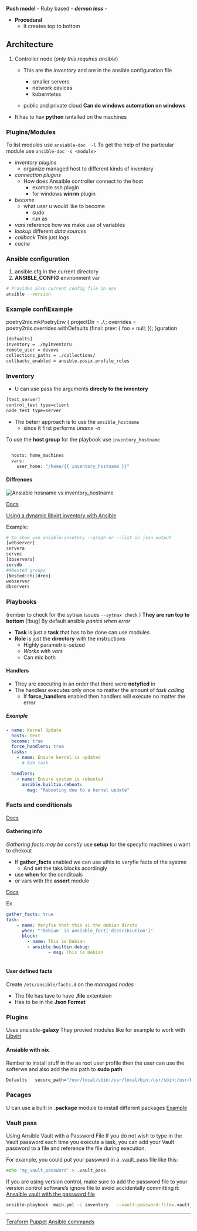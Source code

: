 **Push model**
	- Ruby based 
		-   ***demon less***
		  - 
- **Procedural**
	- it creates top to bottom

## Architecture 

1. Controller node (*only this requires ansible*)<!--- Ansaible is a python program -->
    - This are the *inventory* and are in the ansible configuration file 
        - smaller servers 
        - network devices 
        - kuberntetss

    - public and private cloud 
**Can do windows automation on windows**
 - It has to hav **python** isntalled on the machines

### Plugins/Modules
To list modules  use `ansiable-doc  -l`
To get the help of the particular module use `ansible-doc -s <module>`
- *inventory plugins* 
    - organize managed  host to different  kinds of inventory
- *connection plugins*   
    - How does Ansaible controller connect to the host 
        - example ssh plugin
        - for windows **winrm**  plugin
- *become*
    - what user u would like to become
        - sudo
        - run as 
- *vars*
    reference how we make use of variables 
- *lookup*
    different  *data sources* 
- *callback*
    This just logs 
- *cache*

### Ansible configuration

1. ansible.cfg in the current  directory 
2. **ANSIBLE_CONFIG** environment var
```bash 
# Provides also current config file in use
ansible --version

```
### Example confiExample
poetry2nix.mkPoetryEnv {
    projectDir = ./.;
    overrides = poetry2nix.overrides.withDefaults (final: prev: { foo = null; });
}guration

```bash
[defualts]
inventory = ./myInventoru
remote_user = devovs 
collections_paths = ./collections/
collbacks_enabled = ansible.posix.profile_roles
```

### Inventory

- U can use pass the arguments **direcly to the ivnentory**
```bash 
[test_server]
control_test type=client
node_test type=server

```


- The beterr approach is to use the `ansible_hostname` 
    - since it first performs *uname -n*

To use the **host group** for the playbook  use `inventory_hostname`


```bash 

  hosts: home_machines
  vars:
    user_home: "/home/{{ inventory_hostname }}"
```
#### Diffrences
![Ansiable hosname vs inventory_hostname](/static/a_hostname_vs_in_hostname.png)

[Docs](https://www.middlewareinventory.com/blog/ansible-inventory_hostname-ansible_hostname-variables/)

[Using a dynamic libvirt inventory with Ansible](https://blog.christophersmart.com/2022/04/03/using-a-dynamic-libvirt-inventory-with-ansible/)

Example:
```bash
# to show use ansible-invetory --graph or --list in json output 
[webserver]
servera
servec
[dbservers]
servdb
##Nested groups 
[Nested:children]
webserver
dbservers
```
### Playbooks 

(rember to check for the sytnax issues `--sytnax check` )
**They are run top to bottom**
[!bug] By default ansible *panics  when error*
- **Task** is just a **task** that has to be done can use modules 
- **Role** is just the **directory** with the instructions 
    - Highly parametric-seized 
    - *Works with vars*
    - Can mix both

#### Handlers

- They are executing in an order that there were **notyfied** in 
- The handlesr executes only once no matter the amount of *task calling*
    - If **force_handlers** enabled then handlers will execute no matter the error

##### Example
```yaml
- name: Kernel Update
  hosts: test
  become: true
  force_handlers: true
  tasks:
    - name: Ensure kernel is updated
      # Add task

  handlers:
    - name: Ensure system is rebooted
      ansible.builtin.reboot:
        msg: "Rebooting due to a kernel update"


```
### Facts and conditionals
[Docs](https://www.golinuxcloud.com/ansible-facts/)

#### Gathering info
 *Gathering facts may be constly* use **setup** for the specyfic machines u want to chekout

- If **gather_facts** enabled we can use uthis to veryfie facts of the systme 
    - And set the taks blocks acordingly 
- use **when** for the conditoals 
- or vars with the **assert** module 

[Docs](https://www.coursera.org/learn/fundamentals-of-ansible/lecture/u0iXX/using-conditionals)

Ex
```yaml
gather_facts: true 
task:
    - name: Veryfie that this si the debian dirsto 
      when: "'Debian' is ansiable_fact['distribiution']"
      block:
        - name: This is Debian
        - ansible.builtin.debug:
                - msg: This is Debian 
          


```

#### User defined facts

Create  `/etc/ansible/facts.d` on the *managed nodes*
- The file has tave to have **.file**  extentsion 
- Has to be in the **Json Format**



### Plugins  
Uses ansiable-**galaxy**
They provied modules like for example to work with [Libvirt](https://docs.ansible.com/ansible/latest/collections/community/libvirt/index.html)






#### Ansiable with nix 
Rember to install stuff in the as root user profile then the user can use the softerwe and also add the nix path to **sudo path**

```bash 
Defaults   secure_path="/usr/local/sbin:/usr/local/bin:/usr/sbin:/usr/bin:/sbin:/bin:/nix/var/nix/profiles/default/bin"

```
### Pacages 

U can use a bulti in **.package** module  to install different packages
[Example](https://docs.ansible.com/ansible/latest/collections/ansible/builtin/package_module.html#examples) 

### Vault pass
Using Ansible Vault with a Password File
If you do not wish to type in the Vault password each time you execute a task, you can add your Vault password to a file and reference the file during execution.

For example, you could put your password in a .vault_pass file like this:

 
```bash
echo 'my_vault_password' > .vault_pass
```
If you are using version control, make sure to add the password file to your version control software’s ignore file to avoid accidentally committing it:
[Ansaible vault with the password file ](https://www.digitalocean.com/community/tutorials/how-to-use-vault-to-protect-sensitive-ansible-data#using-ansible-vault-with-a-password-file)


```bash
ansible-playbook  main.yml -i inventory   --vault-password-file=.vault_pass

```

---
[Teraform](/Teraform.md) 
[Puppet](/Puppet.md)
[Ansible commands](/ansible/ansible_commands.md)


